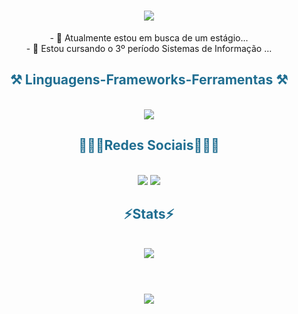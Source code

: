 
<h1 align="center">
<img src="https://readme-typing-svg.herokuapp.com/?font=Righteous&size=35&center=true&vCenter=true&width=500&height=70&duration=4000&lines=Olá!+👋;+Me+chamo+Luca+Libório!;" />
</h1>

<div  align="center" >
  - 🔭 Atualmente estou em busca de um estágio...
  <br>
- 🌱 Estou cursando o 3º período Sistemas de Informação  ...
</div>

<h2 style="color:#206E91" align="center" >⚒️ Linguagens-Frameworks-Ferramentas ⚒️</h2>
<br>
<div align="center" >
  <img src="https://skillicons.dev/icons?i=c#,c,js,bootstrap,html,css,vscode,github,figma" />
</div>

<h2 style="color:#206E91" align="center" > 👨🏻‍💻Redes Sociais👨🏻‍💻 </h2>
<br>
<div align="center" >
  <a href="https://www.linkedin.com/in/luca-c-lib%C3%B3rio-26a954261/" target="_blank"><img src="https://skillicons.dev/icons?i=linkedin target="_blank"></a>
  <a href="https://www.instagram.com/lucac_l/" target="_blank"><img src="https://skillicons.dev/icons?i=instagram target="_blank"></a>
</div>

<h2 style="color:#206E91" align="center"  >⚡Stats⚡</h2>
<br>
<div align="center" >
  <picture>
  <source
    srcset="https://github-readme-stats.vercel.app/api?username=lucacliborio&show_icons=true&theme=dark"
    media="(prefers-color-scheme: dark)"
  />
  <source
    srcset="https://github-readme-stats.vercel.app/api?username=lucacliborio&show_icons=true"
    media="(prefers-color-scheme: light), (prefers-color-scheme: no-preference)"
  />
  <img src="https://github-readme-stats.vercel.app/api?username=lucacliborio&show_icons=true" />
</picture>
</div>
<br>
<h1 align="center">
<img src="https://readme-typing-svg.herokuapp.com/?font=Righteous&size=35&center=true&vCenter=true&width=500&height=70&duration=4000&lines=Obrigado+pela+atenção!;" />
</h1>

